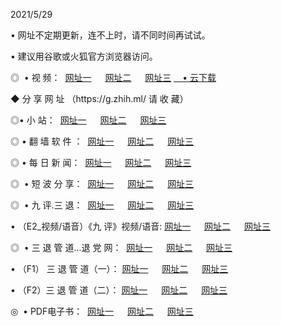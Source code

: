 <p>2021/5/29
<p>• 网址不定期更新，连不上时，请不同时间再试试。
<p>• 建议用谷歌或火狐官方浏览器访问。
<p>◎  • 视 频： 
<a href="http://hig.aud.bar/" target="_blank">网址一</a> 　 
<a href="http://htp.aud.bar/" target="_blank">网址二</a> 　 
<a href="http://hpz.aud.bar/b.html" target="_blank">网址三</a>
<a href="https://yadi.sk/d/d0sUeAOpal3njw" target="_blank">　• 云下载 </a></p>
<p>◆ 分 享 网 址 （https://g.zhih.ml/ 请 收 藏） </p>

<p>◎•  小 站：  
<a href="http://hig.aud.bar/f.html" target="_blank">网址一</a> 　 
<a href="http://htp.aud.bar/h.html" target="_blank">网址二</a> 　 
<a href="http://hpz.aud.bar/k/" target="_blank">网址三</a></p><p>

<p>◎  • 翻 墙 软 件 ：  
<a href="http://hig.aud.bar/ff/" target="_blank">网址一</a> 　 
<a href="http://htp.aud.bar/s/read/a1_nd.html" target="_blank">网址二</a> 　 
<a href="http://hpz.aud.bar/ff/index.html" target="_blank">网址三</a></p>
<p>◎  • 每 日 新 闻：  
<a href="http://hig.aud.bar/day/" target="_blank">网址一</a> 　 
<a href="http://htp.aud.bar/day/" target="_blank">网址二</a> 　 
<a href="http://htp.aud.bar/day/index.html" target="_blank">网址三</a></p>
<p>◎   • 短 波 分 享：  
<a href="http://hig.aud.bar/h/" target="_blank">网址一</a> 　 
<a href="http://hpz.aud.bar/h/" target="_blank">网址二</a> 　 
<a href="http://htp.aud.bar/h/index.html" target="_blank">网址三</a></p>
<p>◎   • 九 评.三 退：  
<a href="http://hig.aud.bar/t/" target="_blank">网址一</a> 　 
<a href="http://hpz.aud.bar/v2/index.html" target="_blank">网址二</a> 　 
<a href="http://htp.aud.bar/tt/index.html" target="_blank">网址三</a> 　</p>
<p>  • （E2_视频/语音）《九 评》视频/语音: 
<a href="http://hig.aud.bar/7738.html" target="_blank">网址一</a> 　 
<a href="http://hpz.aud.bar/7614.html" target="_blank">网址二</a> 　 
<a href="http://htp.aud.bar/7633.html" target="_blank">网址三</a></p>
<p>◎   • 三 退 管 道...退 党 网：  
<a href="http://hig.aud.bar/go/td1.html" target="_blank">网址一</a> 　 
<a href="http://hpz.aud.bar/go/td2.html" target="_blank">网址二</a> 　 
<a href="http://htp.aud.bar/go/td3.html" target="_blank">网址三</a></p>
<p>  • （F1） 三 退 管 道（一）： 
<a href="http://hig.aud.bar/dd/" target="_blank">网址一</a> 　 
<a href="http://hpz.aud.bar/s/read/a1_tdx.html" target="_blank">网址二</a> 　 
<a href="http://htp.aud.bar/dd/" target="_blank">网址三</a></p>
<p>  • （F2）三 退 管 道（二）： 
<a href="http://hpz.aud.bar/d/" target="_blank">网址一</a> 　 
<a href="http://hig.aud.bar/d/index.html" target="_blank">网址二</a> 　 
<a href="http://htp.aud.bar/d/" target="_blank">网址三</a></p>
<p>◎   • PDF电子书：  
<a href="http://hig.aud.bar/p/" target="_blank">网址一</a> 　 
<a href="http://htp.aud.bar/p/index.html" target="_blank">网址二</a> 　 
<a href="http://hpz.aud.bar/p/" target="_blank">网址三</a></p>
